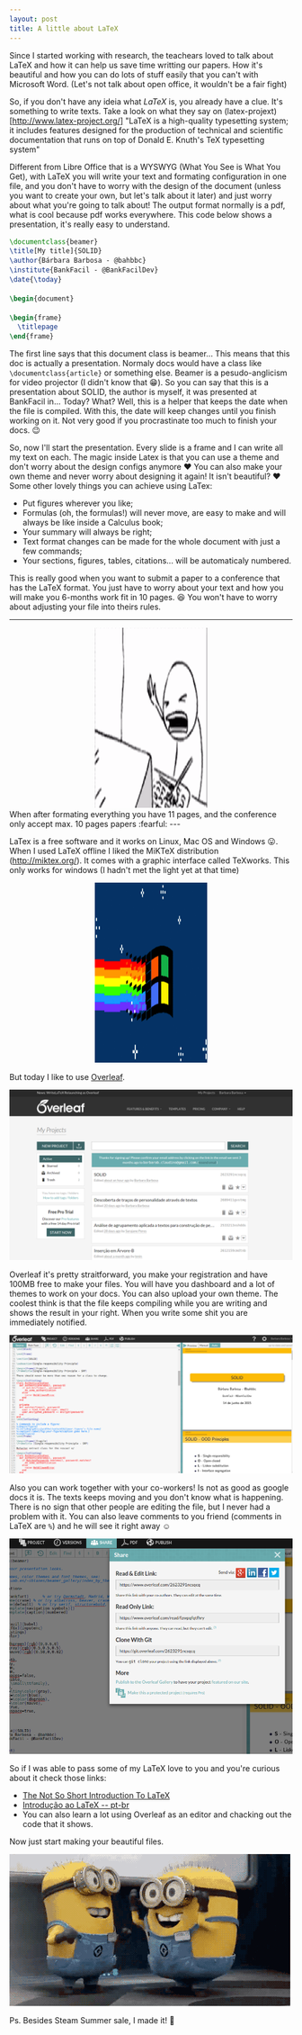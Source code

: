 ```yaml
---
layout: post
title: A little about LaTeX
---
```


Since I started working with research, the teachears loved to talk about LaTeX and how it can help us save time writting our papers.
How it's beautiful and how you can do lots of stuff easily that you can't with Microsoft Word. (Let's not talk about open office, it wouldn't be a fair fight)

So, if you don't have any ideia what *LaTeX* is, you already have a clue. It's something to write texts. Take a look on what they say on (latex-projext)[http://www.latex-project.org/] "LaTeX is a high-quality typesetting system; it includes features designed for the production of technical and scientific documentation that runs on top of Donald E. Knuth's TeX typesetting system"

Different from Libre Office that is a WYSWYG (What You See is What You Get), with LaTeX you will write your text and formating configuration in one file, and you don't have to worry with the design of the document (unless you want to create your own, but let's talk about it later) and just worry about what you're going to talk about! The output format normally is a pdf, what is cool because pdf works everywhere. This code below shows a presentation, it's really easy to understand.

```tex
\documentclass{beamer}
\title[My title]{SOLID}
\author{Bárbara Barbosa - @bahbbc}
\institute{BankFacil - @BankFacilDev}
\date{\today}

\begin{document}

\begin{frame}
  \titlepage
\end{frame}
```

The first line says that this document class is beamer... This means that this doc is actually a presentation. Normaly docs would have a class like `\documentclass{article}` or something else. Beamer is a pesudo-anglicism for video projector (I didn't know that :grin:). So you can say that this is a presentation about SOLID, the author is myself, it was presented at BankFacil in... Today? What? Well, this is a helper that keeps the date when the file is compiled. With this, the date will keep changes until you finish working on it. Not very good if you procrastinate too much to finish your docs. :wink:

So, now I'll start the presentation. Every slide is a frame and I can write all my text on each. The magic inside Latex is that you can use a theme and don't worry about the design configs anymore :heart: You can also make your own theme and never worry about designing it again! It isn't beautiful? :heart:
Some other lovely things you can achieve using LaTex:
  - Put figures wherever you like;
  - Formulas (oh, the formulas!) will never move, are easy to make and will always be like inside a Calculus book;
  - Your summary will always be right;
  - Text format changes can be made for the whole document with just a few commands;
  - Your sections, figures, tables, citations... will be automaticaly numbered.

This is really good when you want to submit a paper to a conference that has the LaTeX format. You just have to worry about your text and how you will make you 6-months work fit in 10 pages. :laughing: You won't have to worry about adjusting your file into theirs rules.

---
<div style="text-align:center"><img src="/images/type_crazy.gif" width="200" height="320"></div>
When after formating everything you have 11 pages, and the conference only accept max. 10 pages papers :fearful:
---

LaTex is a free software and it works on Linux, Mac OS and Windows :stuck_out_tongue:. When I used LaTeX offline I liked the MiKTeX distribution (http://miktex.org/). It comes with a graphic interface called TeXworks. This only works for windows (I hadn't met the light yet at that time)

<div style="text-align:center"><img src="/images/ruindows.gif" width="200" height="320"></div>

But today I like to use [Overleaf](https://www.overleaf.com/).

![Image Overleaf Dash](/images/dashboard.png)

Overleaf it's pretty straitforward, you make your registration and have 100MB free to make your files. You will have you dashboard and a lot of themes to work on your docs. You can also upload your own theme. The coolest think is that the file keeps compiling while you are writing and shows the result in your right. When you write some shit you are immediately notified.

![Image Overleaf Screen](/images/2-screens.png)

Also you can work together with your co-workers! Is not as good as google docs it is. The texts keeps moving and you don't know what is happening. There is no sign that other people are editing the file, but I never had a problem with it. You can also leave comments to you friend (comments in LaTeX are `%`) and he will see it right away :relaxed:

![Image Overleaf Screen](/images/share.png)

So if I was able to pass some of my LaTeX love to you and you're curious about it check those links:

 - [The Not So Short Introduction To LaTeX](http://linorg.usp.br/CTAN/info/lshort/english/lshort.pdf)
 - [Introdução ao LaTeX -- pt-br](http://www.mat.ufmg.br/~regi/topicos/intlat.pdf)
  - You can also learn a lot using Overleaf as an editor and chacking out the code that it shows.

  Now just start making your beautiful files.

![Amazing minions](/images/minions_happy.gif)

Ps. Besides Steam Summer sale, I made it! :star2:

